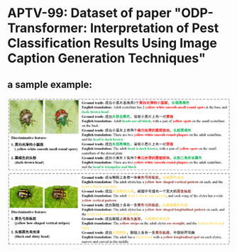 # APTV-99: Dataset of paper "ODP-Transformer: Interpretation of Pest Classification Results Using Image Caption Generation Techniques"
## a sample example:
![example](Figure.png)
